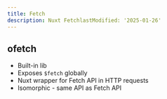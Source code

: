 ```yaml
---
title: Fetch
description: Nuxt FetchlastModified: '2025-01-26'
---
```


## ofetch

- Built-in lib
- Exposes `$fetch` globally
- Nuxt wrapper for Fetch API in HTTP requests
- Isomorphic - same API as Fetch API
